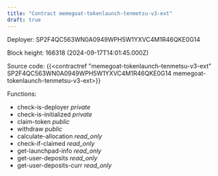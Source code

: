 ```yaml
---
title: "Contract memegoat-tokenlaunch-tenmetsu-v3-ext"
draft: true
---
```

Deployer: SP2F4QC563WN0A0949WPH5W1YXVC4M1R46QKE0G14


 



Block height: 166318 (2024-09-17T14:01:45.000Z)

Source code: {{<contractref "memegoat-tokenlaunch-tenmetsu-v3-ext" SP2F4QC563WN0A0949WPH5W1YXVC4M1R46QKE0G14 memegoat-tokenlaunch-tenmetsu-v3-ext>}}

Functions:

* check-is-deployer _private_
* check-is-initialized _private_
* claim-token _public_
* withdraw _public_
* calculate-allocation _read_only_
* check-if-claimed _read_only_
* get-launchpad-info _read_only_
* get-user-deposits _read_only_
* get-user-deposits-curr _read_only_
